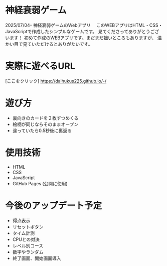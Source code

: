 # 神経衰弱ゲーム
2025/07/04- 神経衰弱ゲームのWebアプリ　
このWEBアプリはHTML・CSS・JavaScriptで作成したシンプルなゲームです。
見てくださってありがとうございます！
初めて作成のWEBアプリです。まだまだ拙いところもありますが、
温かい目で見ていただけるとありがたいです。

# 実際に遊べるURL
[ここをクリック] https://daihukus225.github.io/-/

# 遊び方
- 裏向きのカードを２枚ずつめくる
- 絵柄が同じならそのままオープン
- 違っていたら0.5秒後に裏返る

# 使用技術
- HTML
- CSS
- JavaScript
- GitHub Pages (公開に使用)
  
# 今後のアップデート予定
- 得点表示
- リセットボタン
- タイム計測
- CPUとの対決
- レベル別コース
- 数字やランダム
- 終了画面、開始画面導入
  
